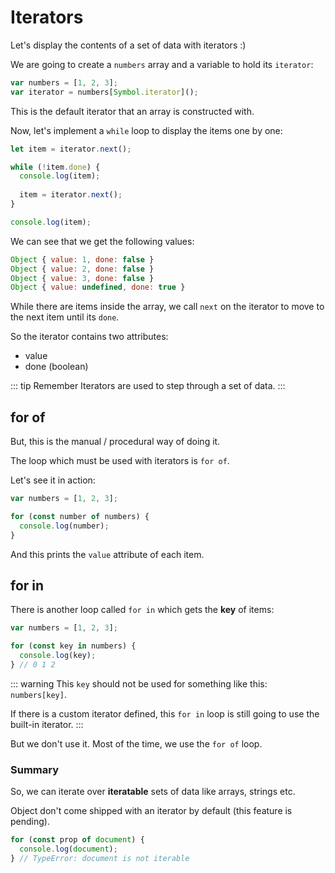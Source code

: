 # Iterators

Let's display the contents of a set of data with iterators :)

We are going to create a `numbers` array and a variable to hold its `iterator`:

``` js
var numbers = [1, 2, 3];
var iterator = numbers[Symbol.iterator]();
```

This is the default iterator that an array is constructed with.

Now, let's implement a `while` loop to display the items one by one:

``` js
let item = iterator.next();

while (!item.done) {
  console.log(item);
  
  item = iterator.next();
}

console.log(item);
```

We can see that we get the following values:

``` js
Object { value: 1, done: false }
Object { value: 2, done: false }
Object { value: 3, done: false }
Object { value: undefined, done: true }
```

While there are items inside the array, we call `next` on the iterator to move to the next item until its `done`.

So the iterator contains two attributes:
- value
- done (boolean)

::: tip Remember
Iterators are used to step through a set of data.
:::

## for of

But, this is the manual / procedural way of doing it.

The loop which must be used with iterators is `for of`. 

Let's see it in action:

``` js
var numbers = [1, 2, 3];

for (const number of numbers) {
  console.log(number);
}
```

And this prints the `value` attribute of each item.

## for in

There is another loop called `for in` which gets the **key** of items:

``` js
var numbers = [1, 2, 3];

for (const key in numbers) {
  console.log(key);
} // 0 1 2
```

::: warning
This `key` should not be used for something like this: `numbers[key]`.

If there is a custom iterator defined, this `for in` loop is still going to use the built-in iterator.
:::

But we don't use it. Most of the time, we use the `for of` loop.

### Summary

So, we can iterate over **iteratable** sets of data like arrays, strings etc.

Object don't come shipped with an iterator by default (this feature is pending).

``` js
for (const prop of document) {
  console.log(document);
} // TypeError: document is not iterable
```

